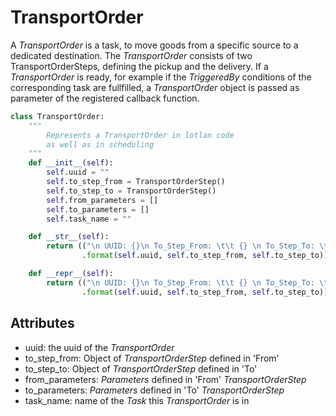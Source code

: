 # TransportOrder

A *TransportOrder* is a task, to move goods from a specific source to a dedicated destination. The *TransportOrder* consists of two TransportOrderSteps, defining the pickup and the delivery.
If a *TransportOrder* is ready, for example if the *TriggeredBy* conditions of the corresponding task are fullfilled, a *TransportOrder* object is passed as parameter of the registered callback function.

```python
class TransportOrder:
    """
        Represents a TransportOrder in lotlan code
        as well as in scheduling
    """
    def __init__(self):
        self.uuid = ""
        self.to_step_from = TransportOrderStep()
        self.to_step_to = TransportOrderStep()
        self.from_parameters = []
        self.to_parameters = []
        self.task_name = ""

    def __str__(self):
        return (("\n UUID: {}\n To_Step_From: \t\t {} \n To_Step_To: \t\t {} \n\t")
                .format(self.uuid, self.to_step_from, self.to_step_to))

    def __repr__(self):
        return (("\n UUID: {}\n To_Step_From: \t\t {} \n To_Step_To: \t\t {} \n\t")
                .format(self.uuid, self.to_step_from, self.to_step_to))
```

## Attributes

* uuid: the uuid of the *TransportOrder*
* to_step_from: Object of *TransportOrderStep* defined in 'From'
* to_step_to: Object of *TransportOrderStep* defined in 'To'
* from_parameters: *Parameters* defined in 'From' *TransportOrderStep*
* to_parameters: *Parameters* defined in 'To' *TransportOrderStep*
* task_name: name of the *Task* this *TransportOrder* is in